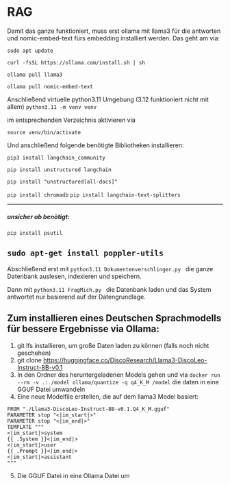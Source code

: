 # RAG
Damit das ganze funktioniert, muss erst ollama mit llama3 für die antworten und nomic-embed-text fürs embedding installiert werden. Das geht am via:

```sudo apt update```

```curl -fsSL https://ollama.com/install.sh | sh```

```ollama pull llama3```

```ollama pull nomic-embed-text```


Anschließend virtuelle python3.11 Umgebung (3.12 funktioniert nicht mit allem)
```python3.11 -m venv venv```

im entsprechenden Verzeichnis aktivieren via

```source venv/bin/activate```

Und anschließend folgende benötigte Bibliotheken installieren:

```pip3 install langchain_community```

```pip install unstructured langchain```

```pip install "unstructured[all-docs]"```



```pip install chromadb```
```pip install langchain-text-splitters```

--- 
##### unsicher ob benötigt:
```pip install psutil```

```sudo apt-get install poppler-utils```
--- 


Abschließend erst mit 
```python3.11 Dokumentenverschlinger.py ```
die ganze Datenbank auslesen, indexieren und speichern. 

Dann mit
```python3.11 FragMich.py ```
die Datenbank laden und das System antwortet nur basierend auf der Datengrundlage.



## Zum installieren eines Deutschen Sprachmodells für bessere Ergebnisse via Ollama:

1. git lfs installieren, um große Daten laden zu können (falls noch nicht geschehen)
2. git clone https://huggingface.co/DiscoResearch/Llama3-DiscoLeo-Instruct-8B-v0.1
3. In den Ordner des heruntergeladenen Models gehen und via 
```docker run --rm -v .:./model ollama/quantize -q q4_K_M /model```
die daten in eine GGUF Datei umwandeln
4. Eine neue Modelfile erstellen, die auf dem llama3 Model basiert:
```# Modelfile
FROM "./Llama3-DiscoLeo-Instruct-8B-v0.1.Q4_K_M.gguf"
PARAMETER stop "<|im_start|>"
PARAMETER stop "<|im_end|>"
TEMPLATE """
<|im_start|>system
{{ .System }}<|im_end|>
<|im_start|>user
{{ .Prompt }}<|im_end|>
<|im_start|>assistant
"""
```

5. Die GGUF Datei in eine Ollama Datei um